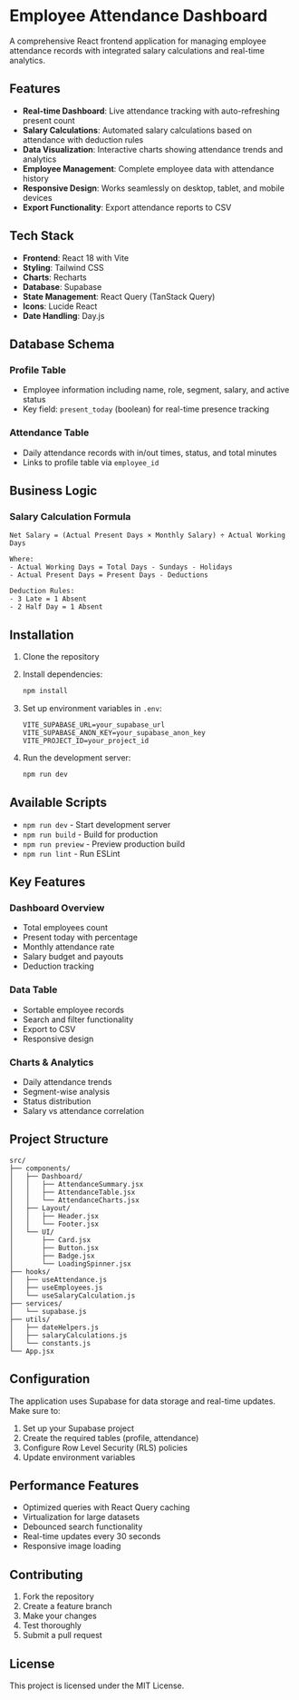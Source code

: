 # Employee Attendance Dashboard

A comprehensive React frontend application for managing employee attendance records with integrated salary calculations and real-time analytics.

## Features

- **Real-time Dashboard**: Live attendance tracking with auto-refreshing present count
- **Salary Calculations**: Automated salary calculations based on attendance with deduction rules
- **Data Visualization**: Interactive charts showing attendance trends and analytics
- **Employee Management**: Complete employee data with attendance history
- **Responsive Design**: Works seamlessly on desktop, tablet, and mobile devices
- **Export Functionality**: Export attendance reports to CSV

## Tech Stack

- **Frontend**: React 18 with Vite
- **Styling**: Tailwind CSS
- **Charts**: Recharts
- **Database**: Supabase
- **State Management**: React Query (TanStack Query)
- **Icons**: Lucide React
- **Date Handling**: Day.js

## Database Schema

### Profile Table
- Employee information including name, role, segment, salary, and active status
- Key field: `present_today` (boolean) for real-time presence tracking

### Attendance Table
- Daily attendance records with in/out times, status, and total minutes
- Links to profile table via `employee_id`

## Business Logic

### Salary Calculation Formula
```
Net Salary = (Actual Present Days × Monthly Salary) ÷ Actual Working Days

Where:
- Actual Working Days = Total Days - Sundays - Holidays
- Actual Present Days = Present Days - Deductions

Deduction Rules:
- 3 Late = 1 Absent
- 2 Half Day = 1 Absent
```

## Installation

1. Clone the repository
2. Install dependencies:
   ```bash
   npm install
   ```

3. Set up environment variables in `.env`:
   ```
   VITE_SUPABASE_URL=your_supabase_url
   VITE_SUPABASE_ANON_KEY=your_supabase_anon_key
   VITE_PROJECT_ID=your_project_id
   ```

4. Run the development server:
   ```bash
   npm run dev
   ```

## Available Scripts

- `npm run dev` - Start development server
- `npm run build` - Build for production
- `npm run preview` - Preview production build
- `npm run lint` - Run ESLint

## Key Features

### Dashboard Overview
- Total employees count
- Present today with percentage
- Monthly attendance rate
- Salary budget and payouts
- Deduction tracking

### Data Table
- Sortable employee records
- Search and filter functionality
- Export to CSV
- Responsive design

### Charts & Analytics
- Daily attendance trends
- Segment-wise analysis
- Status distribution
- Salary vs attendance correlation

## Project Structure

```
src/
├── components/
│   ├── Dashboard/
│   │   ├── AttendanceSummary.jsx
│   │   ├── AttendanceTable.jsx
│   │   └── AttendanceCharts.jsx
│   ├── Layout/
│   │   ├── Header.jsx
│   │   └── Footer.jsx
│   └── UI/
│       ├── Card.jsx
│       ├── Button.jsx
│       ├── Badge.jsx
│       └── LoadingSpinner.jsx
├── hooks/
│   ├── useAttendance.js
│   ├── useEmployees.js
│   └── useSalaryCalculation.js
├── services/
│   └── supabase.js
├── utils/
│   ├── dateHelpers.js
│   ├── salaryCalculations.js
│   └── constants.js
└── App.jsx
```

## Configuration

The application uses Supabase for data storage and real-time updates. Make sure to:

1. Set up your Supabase project
2. Create the required tables (profile, attendance)
3. Configure Row Level Security (RLS) policies
4. Update environment variables

## Performance Features

- Optimized queries with React Query caching
- Virtualization for large datasets
- Debounced search functionality
- Real-time updates every 30 seconds
- Responsive image loading

## Contributing

1. Fork the repository
2. Create a feature branch
3. Make your changes
4. Test thoroughly
5. Submit a pull request

## License

This project is licensed under the MIT License.